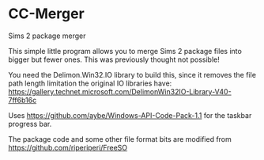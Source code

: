 # CC-Merger
Sims 2 package merger

This simple little program allows you to merge Sims 2 package files into bigger but fewer ones. This was previously thought not possible!

You need the Delimon.Win32.IO library to build this, since it removes the file path length limitation the original IO libraries have: https://gallery.technet.microsoft.com/DelimonWin32IO-Library-V40-7ff6b16c

Uses https://github.com/aybe/Windows-API-Code-Pack-1.1 for the taskbar progress bar.

The package code and some other file format bits are modified from https://github.com/riperiperi/FreeSO
